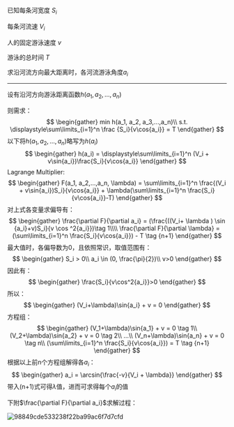 已知每条河宽度 $S_i$

每条河流速 $V_i$

人的固定游泳速度 $v$

游泳的总时间 $T$

求沿河流方向最大距离时，各河流游泳角度$a_i$

-------

设有沿河方向游泳距离函数$h(a_1, a_2,...,a_n)$

则需求：
$$
\begin{gather}
min h(a_1, a_2, a_3,...,a_n)\\
s.t.   \displaystyle\sum\limits_{i=1}^n \frac {S_i}{v\cos{a_i}} = T 
\end{gather}
$$
以下将$h(a_1, a_2,...,a_n)$略写为$h(a_i)$
$$
\begin{gather}
h(a_i) = \displaystyle\sum\limits_{i=1}^n (V_i + v\sin{a_i})\frac{S_i}{v\cos{a_i}}
\end{gather}
$$
Lagrange Multiplier:
$$
\begin{gather}
F(a_1, a_2,...,a_n, \lambda) = \sum\limits_{i=1}^n \frac{(V_i + v\sin{a_i})S_i}{v\cos{a_i}} + \lambda(\sum\limits_{i=1}^n \frac{S_i}{v\cos{a_i}}-T)
\end{gather}
$$
对上式各变量求偏导有：
$$
\begin{gather}
\frac{\partial F}{\partial a_i} = (\frac{((V_i+ \lambda ) \sin {a_i}+v)S_i}{v \cos ^2{a_i}})\tag 1\\\\
\frac{\partial F}{\partial \lambda} = (\sum\limits_{i=1}^n \frac{S_i}{v\cos{a_i}}) - T \tag {n+1}
\end{gather}
$$
最大值时，各偏导数为0，且依照常识，取值范围有：
$$
\begin{gather}
S_i > 0\\
a_i \in (0, \frac{\pi}{2})\\
v>0
\end{gather}
$$
因此有：
$$
\begin{gather}
\frac{S_i}{v\cos^2{a_i}}>0
\end{gather}
$$
所以：
$$
\begin{gather}
(V_i+\lambda)\sin{a_i} + v = 0
\end{gather}
$$
方程组：
$$
\begin{gather}
(V_1+\lambda)\sin{a_1} + v = 0 \tag 1\\
(V_2+\lambda)\sin{a_2} + v = 0 \tag 2\\
...\\
(V_n+\lambda)\sin{a_n} + v = 0 \tag n\\
(\sum\limits_{i=1}^n \frac{S_i}{v\cos{a_i}}) = T \tag {n+1}
\end{gather}
$$
根据以上前n个方程组解得各$a_{i}$：
$$
\begin{gather}
a_i = \arcsin{\frac{-v}{V_i + \lambda}}
\end{gather}
$$
带入(n+1)式可得$\lambda$值，进而可求得每个$a_i$的值



下附$\frac{\partial F}{\partial a_i}$求解过程：

![98849cde533238f22ba99ac6f7d7cfd](E:\98849cde533238f22ba99ac6f7d7cfd.jpg)


